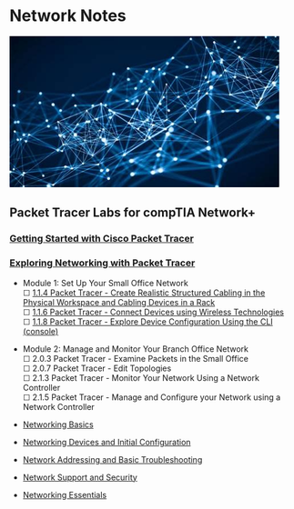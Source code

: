 # Network Notes

![My App](./app.png)

## Packet Tracer Labs for compTIA Network+  
### [Getting Started with Cisco Packet Tracer](https://www.netacad.com/courses/getting-started-cisco-packet-tracer)  

### [Exploring Networking with Packet Tracer](https://www.netacad.com/courses/exploring-networking-cisco-packet-tracer?courseLang=en-US)  

* Module 1: Set Up Your Small Office Network  
&#9744; [1.1.4 Packet Tracer - Create Realistic Structured Cabling in the Physical Workspace and Cabling Devices in a Rack](modules/1netplus/explore/cabling/README.md)  
&#9744; [1.1.6 Packet Tracer - Connect Devices using Wireless Technologies](modules/1netplus/explore/wireless/README.md)  
&#9744; [1.1.8 Packet Tracer - Explore Device Configuration Using the CLI (console)](modules/1netplus/explore/cli/README.md)  

* Module 2: Manage and Monitor Your Branch Office Network  
&#9744; 2.0.3 Packet Tracer - Examine Packets in the Small Office  
&#9744; 2.0.7 Packet Tracer - Edit Topologies  
&#9744; 2.1.3 Packet Tracer - Monitor Your Network Using a Network Controller  
&#9744; 2.1.5 Packet Tracer - Manage and Configure your Network using a Network Controller  

* [Networking Basics](https://www.netacad.com/courses/networking-basics?courseLang=en-US)
* [Networking Devices and Initial Configuration](https://www.netacad.com/courses/networking-devices-and-initial-configuration?courseLang=en-US)
* [Network Addressing and Basic Troubleshooting](https://www.netacad.com/courses/network-addressing-and-basic-troubleshooting?courseLang=en-US)
* [Network Support and Security](https://www.netacad.com/courses/network-support-security?courseLang=en-US)
* [Networking Essentials](https://www.netacad.com/courses/networking-essentials?courseLang=en-US)


